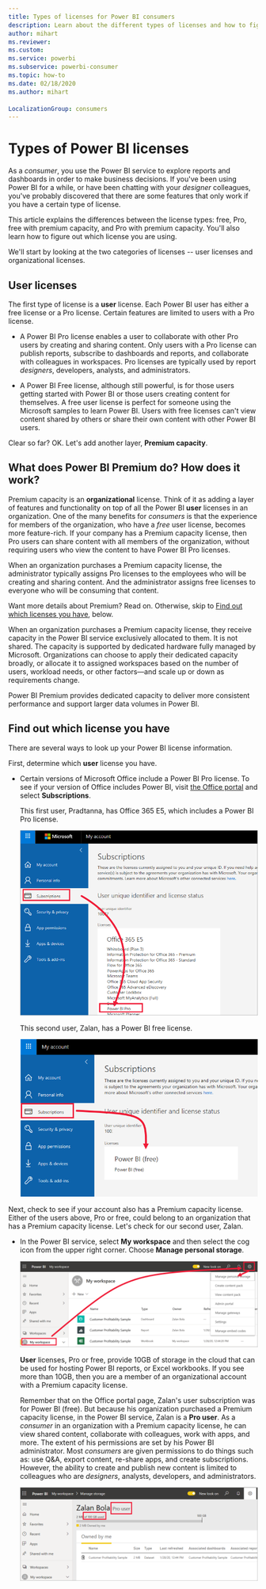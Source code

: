 ```yaml
---
title: Types of licenses for Power BI consumers
description: Learn about the different types of licenses and how to figure out which you have.
author: mihart
ms.reviewer:  
ms.custom:  
ms.service: powerbi
ms.subservice: powerbi-consumer
ms.topic: how-to
ms.date: 02/18/2020
ms.author: mihart

LocalizationGroup: consumers
---
```


# Types of Power BI licenses
As a *consumer*, you use the Power BI service to explore reports and dashboards in order to make business decisions. If you've been using Power BI for a while, or have been chatting with your *designer* colleagues, you've probably discovered that there are some features that only work if you have a certain type of license. 

This article explains the differences between the license types: free, Pro, free with premium capacity, and Pro with premium capacity. You'll also learn how to figure out which license you are using.  

We'll start by looking at the two categories of licenses -- user licenses and organizational licenses. 

## User licenses
The first type of license is a **user** license. Each Power BI user has either a free license or a Pro license. Certain features are limited to users with a Pro license.  

- A Power BI Pro license enables a user to collaborate with other Pro users by creating and sharing content. Only users with a Pro license can publish reports, subscribe to dashboards and reports, and collaborate with colleagues in workspaces. Pro licenses are typically used by report *designers*, developers, analysts, and administrators.


- A Power BI Free license, although still powerful, is for those users getting started with Power BI or those users creating content for themselves. A free user license is perfect for someone using the Microsoft samples to learn Power BI. Users with free licenses can't view content shared by others or share their own content with other Power BI users.  

Clear so far?  OK. Let's add another layer, **Premium capacity**.

## What does Power BI Premium do? How does it work?
Premium capacity is an **organizational** license. Think of it as adding a layer of features and functionality on top of all the Power BI **user** licenses in an organization. One of the many benefits for *consumers* is that the experience for members of the organization, who have a *free* user license, becomes more feature-rich. If your company has a Premium capacity license, then Pro users can share content with all members of the organization, without requiring users who view the content to have Power BI Pro licenses.   

When an organization purchases a Premium capacity license, the administrator typically assigns Pro licenses to the employees who will be creating and sharing content. And the administrator assigns free licenses to everyone who will be consuming that content.  

Want more details about Premium? Read on. Otherwise, skip to [Find out which licenses you have](#find-out-which-license-you-have), below.

When an organization purchases a Premium capacity license, they receive capacity in the Power BI service exclusively allocated to them. It is not shared. The capacity is supported by dedicated hardware fully managed by Microsoft. Organizations can choose to apply their dedicated capacity broadly, or allocate it to assigned workspaces based on the number of users, workload needs, or other factors—and scale up or down as requirements change.

Power BI Premium provides dedicated capacity to deliver more consistent performance and support larger data volumes in Power BI. 


## Find out which license you have
There are several ways to look up your Power BI license information. 

First, determine which **user** license you have.

- Certain versions of Microsoft Office include a Power BI Pro license.  To see if your version of Office includes Power BI, visit [the Office portal](https://portal.office.com/account) and select **Subscriptions**.

    This first user, Pradtanna, has Office 365 E5, which includes a Power BI Pro license.

    ![Office portal subscriptions tab](media/end-user-license/power-bi-license-office.png)

    This second user, Zalan, has a Power BI free license. 

    ![Office portal subscriptions tab](media/end-user-license/power-bi-license-free.png)

Next, check to see if your account also has a Premium capacity license. Either of the users above, Pro or free, could belong to an organization that has a Premium capacity license.  Let's check for our second user, Zalan.  

- In the Power BI service, select **My workspace** and then select the cog icon from the upper right corner. Choose **Manage personal storage**.

    ![Cog Settings menu displays](media/end-user-license/power-bi-license-personal.png)

    **User** licenses, Pro or free, provide 10GB of storage in the cloud that can be used for hosting Power BI reports, or Excel workbooks. If you see more than 10GB, then you are a member of an organizational account with a Premium capacity license.

    Remember that on the Office portal page, Zalan's user subscription was for Power BI (free). But because his organization purchased a Premium capacity license, in the Power BI service, Zalan is a **Pro user**. As a *consumer* in an organization with a Premium capacity license, he can view shared content, collaborate with colleagues, work with apps, and more. The extent of his permissions are set by his Power BI administrator. Most *consumers* are given permissions to do things such as: use Q&A, export content, re-share apps, and create subscriptions.  However, the ability to create and publish new content is limited to colleagues who are *designers*, analysts, developers, and administrators.   <!-- how can he be Pro if I assigned him a Free account in the O365 portal?  Is he a Pro user with consumer permissions? -->

    ![Manage storage showing 100GB](media/end-user-license/power-bi-license-100gb.png)
